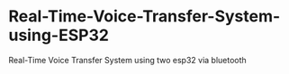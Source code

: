 # Real-Time-Voice-Transfer-System-using-ESP32
Real-Time Voice Transfer System using two esp32 via bluetooth 
